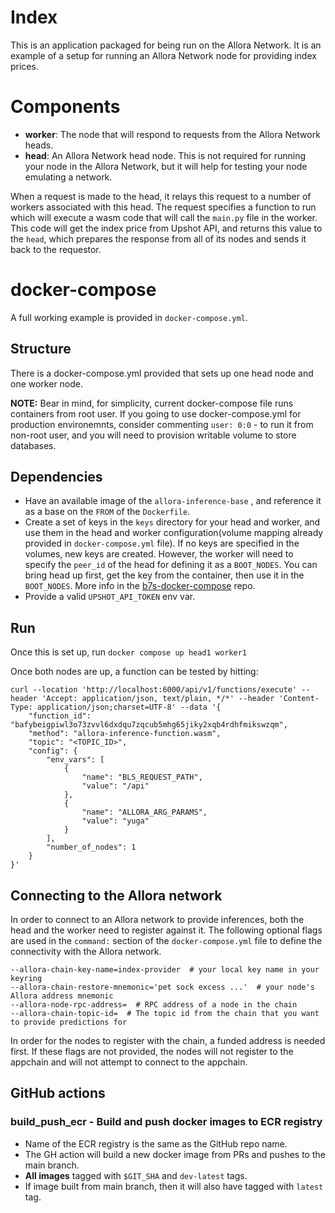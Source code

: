 # Index 

This is an application packaged for being run on the Allora Network.
It is an example of a setup for running an Allora Network node for providing index prices.

# Components

* **worker**: The node that will respond to requests from the Allora Network heads.
* **head**: An Allora Network head node. This is not required for running your node in the Allora Network, but it will help for testing your node emulating a network.

When a request is made to the head, it relays this request to a number of workers associated with this head. The request specifies a function to run which will execute a wasm code that will call the `main.py` file in the worker. 
This code will get the index price from Upshot API, and returns this value to the `head`, which prepares the response from all of its nodes and sends it back to the requestor.


# docker-compose
A full working example is provided in `docker-compose.yml`.

## Structure
There is a docker-compose.yml provided that sets up one head node and one worker node.

**NOTE:** Bear in mind, for simplicity, current docker-compose file runs containers from root user. If you going to use docker-compose.yml for production environemnts, consider commenting `user: 0:0` - to run it from non-root user, and you will need to provision writable volume to store databases.

## Dependencies
- Have an available image of the `allora-inference-base` , and reference it as a base on the `FROM` of the `Dockerfile`.
- Create a set of keys in the `keys` directory for your head and worker, and use them in the head and worker configuration(volume mapping already provided in `docker-compose.yml` file). If no keys are specified in the volumes, new keys are created. However, the worker will need to specify the `peer_id` of the head for defining it as a `BOOT_NODES`. You can bring head up first, get the key from the container, then use it in the `BOOT_NODES`. More info in the [b7s-docker-compose](https://github.com/blocklessnetwork/b7s-docker-compose/tree/main) repo.
- Provide a valid `UPSHOT_API_TOKEN` env var.

## Run 

Once this is set up, run `docker compose up head1 worker1`


Once both nodes are up, a function can be tested by hitting:

```
curl --location 'http://localhost:6000/api/v1/functions/execute' --header 'Accept: application/json, text/plain, */*' --header 'Content-Type: application/json;charset=UTF-8' --data '{
    "function_id": "bafybeigpiwl3o73zvvl6dxdqu7zqcub5mhg65jiky2xqb4rdhfmikswzqm",
    "method": "allora-inference-function.wasm",
    "topic": "<TOPIC_ID>",
    "config": {
        "env_vars": [
            {
                "name": "BLS_REQUEST_PATH",
                "value": "/api"
            },
            {
                "name": "ALLORA_ARG_PARAMS",
                "value": "yuga"
            }
        ],
        "number_of_nodes": 1
    }
}'

```

## Connecting to the Allora network

In order to connect to an Allora network to provide inferences, both the head and the worker need to register against it.
The following optional flags are used in the `command:` section of the `docker-compose.yml` file to define the connectivity with the Allora network.

```
--allora-chain-key-name=index-provider  # your local key name in your keyring
--allora-chain-restore-mnemonic='pet sock excess ...'  # your node's Allora address mnemonic
--allora-node-rpc-address=  # RPC address of a node in the chain
--allora-chain-topic-id=  # The topic id from the chain that you want to provide predictions for
```
In order for the nodes to register with the chain, a funded address is needed first.
If these flags are not provided, the nodes will not register to the appchain and will not attempt to connect to the appchain.


## GitHub actions

### build_push_ecr - Build and push docker images to ECR registry

* Name of the ECR registry is the same as the GitHub repo name.
* The GH action will build a new docker image from PRs and pushes to the main branch.
* **All images** tagged with `$GIT_SHA` and `dev-latest` tags.
* If image built from main branch, then it will also have tagged with `latest` tag.

